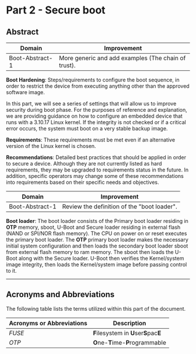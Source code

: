 # Part 2 - Secure boot

## Abstract

<!-- section-todo -->

Domain          | Improvement
--------------- | ----------------------------------------------------
Boot-Abstract-1 | More generic and add examples (The chain of trust).

<!-- end-section-todo -->

**Boot Hardening**: Steps/requirements to configure the boot sequence, in order
to restrict the device from executing anything other than the approved software
image.

In this part, we will see a series of settings that will allow us to improve
security during boot phase. For the purposes of reference and explanation, we
are providing guidance on how to configure an embedded device that runs with a
3.10.17 Linux kernel. If the integrity is not checked or if a critical error
occurs, the system must boot on a very stable backup image.

**Requirements**: These requirements must be met even if an alternative version
of the Linux kernel is chosen.

**Recommendations**: Detailed best practices that should be applied in order to
secure a device. Although they are not currently listed as hard requirements,
they may be upgraded to requirements status in the future. In addition, specific
operators may change some of these recommendations into requirements based on
their specific needs and objectives.

<!-- section-todo -->

Domain          | Improvement
--------------- | -------------------------------------------
Boot-Abstract-1 | Review the definition of the "boot loader".

<!-- end-section-todo -->

**Boot loader**: The boot loader consists of the Primary boot loader residing
in **OTP** memory, sboot, U-Boot and Secure loader residing in external flash
(NAND or SPI/NOR flash memory). The CPU on power on or reset executes the
primary boot loader. The **OTP** primary boot loader makes the necessary initial
system configuration and then loads the secondary boot loader sboot from
external flash memory to ram memory. The sboot then loads the U-Boot along with
the Secure loader. U-Boot then verifies the Kernel/system image integrity, then
loads the Kernel/system image before passing control to it.

--------------------------------------------------------------------------------

## Acronyms and Abbreviations

The following table lists the terms utilized within this part of the document.

Acronyms or Abbreviations | Description
------------------------- | ---------------------------------
_FUSE_                    | **F**ilesystem in **U**ser**S**pac**E**
_OTP_                     | **O**ne-**T**ime-**P**rogrammable
